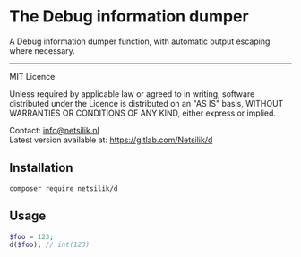 The Debug information dumper
============================

A Debug information dumper function, with automatic output escaping where necessary.

---

MIT Licence

Unless required by applicable law or agreed to in writing, software
distributed under the Licence is distributed on an "AS IS" basis,
WITHOUT WARRANTIES OR CONDITIONS OF ANY KIND, either express or implied.

Contact: info@netsilik.nl  
Latest version available at: https://gitlab.com/Netsilik/d


Installation
------------

```
composer require netsilik/d
```

Usage
-----

```php
$foo = 123;
d($foo); // int(123)
```
